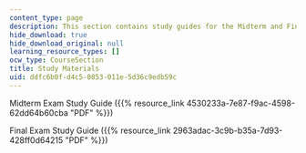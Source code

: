 ```yaml
---
content_type: page
description: This section contains study guides for the Midterm and Final Exams.
hide_download: true
hide_download_original: null
learning_resource_types: []
ocw_type: CourseSection
title: Study Materials
uid: ddfc6b0f-d4c5-0853-011e-5d36c9edb59c
---
```


Midterm Exam Study Guide ({{% resource_link 4530233a-7e87-f9ac-4598-62dd64b60cba "PDF" %}})

Final Exam Study Guide ({{% resource_link 2963adac-3c9b-b35a-7d93-428ff0d64215 "PDF" %}})